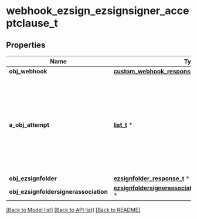 # webhook_ezsign_ezsignsigner_acceptclause_t

## Properties
Name | Type | Description | Notes
------------ | ------------- | ------------- | -------------
**obj_webhook** | [**custom_webhook_response_t**](custom_webhook_response.md) \* |  | 
**a_obj_attempt** | [**list_t**](attempt_response.md) \* | An array containing details of previous attempts that were made to deliver the message. The array is empty if it&#39;s the first attempt. | 
**obj_ezsignfolder** | [**ezsignfolder_response_t**](ezsignfolder_response.md) \* |  | [optional] 
**obj_ezsignfoldersignerassociation** | [**ezsignfoldersignerassociation_response_compound_t**](ezsignfoldersignerassociation_response_compound.md) \* |  | 

[[Back to Model list]](../README.md#documentation-for-models) [[Back to API list]](../README.md#documentation-for-api-endpoints) [[Back to README]](../README.md)


